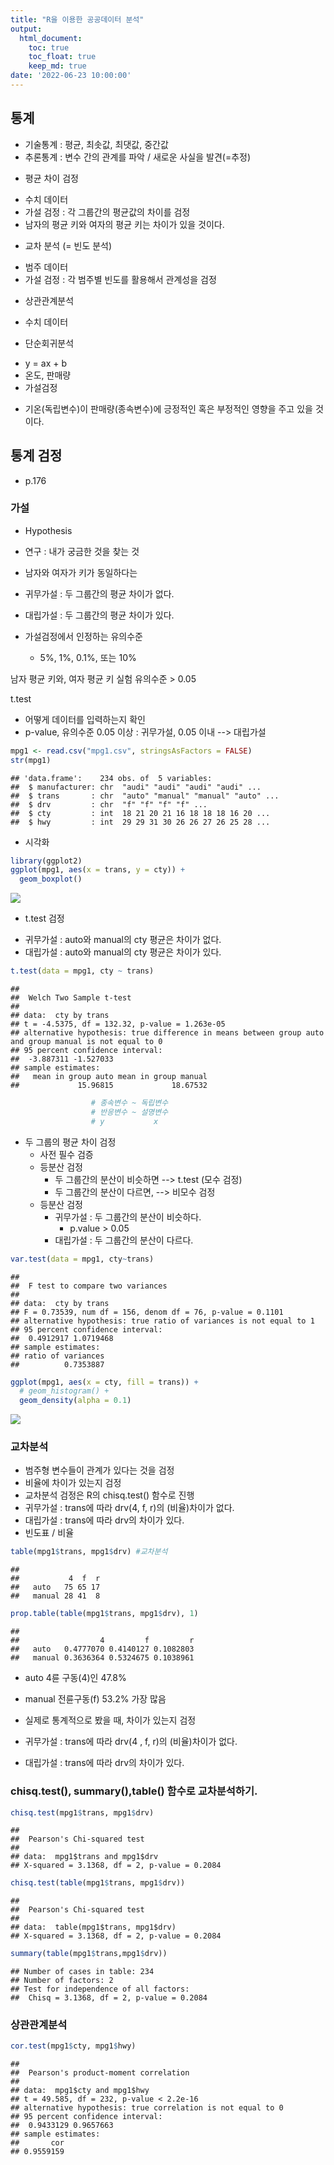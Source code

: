 ```yaml
---
title: "R을 이용한 공공데이터 분석"
output: 
  html_document:
    toc: true
    toc_float: true
    keep_md: true
date: '2022-06-23 10:00:00'
---
```




## 통계
- 기술통계 : 평균, 최솟값, 최댓값, 중간값
- 추론통계 : 변수 간의 관계를 파악 / 새로운 사실을 발견(=추정)
 + 평균 차이 검정
  - 수치 데이터
  - 가설 검정 : 각 그룹간의 평균값의 차이를 검정
  - 남자의 평균 키와 여자의 평균 키는 차이가 있을 것이다.
  
 + 교차 분석 (= 빈도 분석)
  - 범주 데이터
  - 가설 검정 : 각 범주별 빈도를 활용해서 관계성을 검정
  
 + 상관관계분석
  - 수치 데이터
  
 + 단순회귀분석
  - y = ax + b
  - 온도, 판매량
  - 가설검정
   + 기온(독립변수)이 판매량(종속변수)에 긍정적인 혹은 부정적인 영향을 주고 있을 것이다.
   
## 통계 검정
- p.176 

### 가설
- Hypothesis
- 연구 : 내가 궁금한 것을 찾는 것
- 남자와 여자가 키가 동일하다는 

- 귀무가설 : 두 그룹간의 평균 차이가 없다. 
- 대립가설 : 두 그룹간의 평균 차이가 있다. 

- 가설검정에서 인정하는 유의수준 
  + 5%, 1%, 0.1%, 또는 10% 

남자 평균 키와, 여자 평균 키 실험
유의수준 > 0.05

t.test
- 어떻게 데이터를 입력하는지 확인
- p-value, 유의수준 0.05 이상 : 귀무가설, 0.05 이내 --> 대립가설


```r
mpg1 <- read.csv("mpg1.csv", stringsAsFactors = FALSE)
str(mpg1)
```

```
## 'data.frame':	234 obs. of  5 variables:
##  $ manufacturer: chr  "audi" "audi" "audi" "audi" ...
##  $ trans       : chr  "auto" "manual" "manual" "auto" ...
##  $ drv         : chr  "f" "f" "f" "f" ...
##  $ cty         : int  18 21 20 21 16 18 18 18 16 20 ...
##  $ hwy         : int  29 29 31 30 26 26 27 26 25 28 ...
```

- 시각화 

```r
library(ggplot2)
ggplot(mpg1, aes(x = trans, y = cty)) + 
  geom_boxplot()
```

![](/images/rmd_0623/unnamed-chunk-2-1.png)<!-- -->
 - t.test 검정
  + 귀무가설 : auto와 manual의 cty 평균은 차이가 없다. 
  + 대립가설 : auto와 manual의 cty 평균은 차이가 있다. 

```r
t.test(data = mpg1, cty ~ trans)
```

```
## 
## 	Welch Two Sample t-test
## 
## data:  cty by trans
## t = -4.5375, df = 132.32, p-value = 1.263e-05
## alternative hypothesis: true difference in means between group auto and group manual is not equal to 0
## 95 percent confidence interval:
##  -3.887311 -1.527033
## sample estimates:
##   mean in group auto mean in group manual 
##             15.96815             18.67532
```

```r
                  # 종속변수 ~ 독립변수
                  # 반응변수 ~ 설명변수
                  # y           x
```
  
- 두 그룹의 평균 차이 검정
  + 사전 필수 검증
  + 등분산 검정 
    + 두 그룹간의 분산이 비슷하면 --> t.test (모수 검정)
    + 두 그룹간의 분산이 다르면, --> 비모수 검정
  + 등분산 검정
    + 귀무가설 : 두 그룹간의 분산이 비슷하다. 
      - p.value > 0.05
    + 대립가설 : 두 그룹간의 분산이 다르다. 
  

```r
var.test(data = mpg1, cty~trans)
```

```
## 
## 	F test to compare two variances
## 
## data:  cty by trans
## F = 0.73539, num df = 156, denom df = 76, p-value = 0.1101
## alternative hypothesis: true ratio of variances is not equal to 1
## 95 percent confidence interval:
##  0.4912917 1.0719468
## sample estimates:
## ratio of variances 
##          0.7353887
```


```r
ggplot(mpg1, aes(x = cty, fill = trans)) + 
  # geom_histogram() +
  geom_density(alpha = 0.1)
```

![](/images/rmd_0623/unnamed-chunk-5-1.png)<!-- -->
### 교차분석
- 범주형 변수들이 관계가 있다는 것을 검정
- 비율에 차이가 있는지 검정
- 교차분석 검정은 R의 chisq.test() 함수로 진행
- 귀무가설 : trans에 따라 drv(4, f, r)의 (비율)차이가 없다.
- 대립가설 : trans에 따라 drv의 차이가 있다.
- 빈도표 / 비율

```r
table(mpg1$trans, mpg1$drv) #교차분석
```

```
##         
##           4  f  r
##   auto   75 65 17
##   manual 28 41  8
```

```r
prop.table(table(mpg1$trans, mpg1$drv), 1)
```

```
##         
##                  4         f         r
##   auto   0.4777070 0.4140127 0.1082803
##   manual 0.3636364 0.5324675 0.1038961
```
- auto 4륜 구동(4)인 47.8%
- manual 전륜구동(f) 53.2% 가장 많음
- 실제로 통계적으로 봤을 때, 차이가 있는지 검정

- 귀무가설 : trans에 따라 drv(4 , f, r)의 (비율)차이가 없다.
- 대립가설 : trans에 따라 drv의 차이가 있다.

### chisq.test(), summary(),table() 함수로 교차분석하기.

```r
chisq.test(mpg1$trans, mpg1$drv)
```

```
## 
## 	Pearson's Chi-squared test
## 
## data:  mpg1$trans and mpg1$drv
## X-squared = 3.1368, df = 2, p-value = 0.2084
```

```r
chisq.test(table(mpg1$trans, mpg1$drv))
```

```
## 
## 	Pearson's Chi-squared test
## 
## data:  table(mpg1$trans, mpg1$drv)
## X-squared = 3.1368, df = 2, p-value = 0.2084
```

```r
summary(table(mpg1$trans,mpg1$drv))
```

```
## Number of cases in table: 234 
## Number of factors: 2 
## Test for independence of all factors:
## 	Chisq = 3.1368, df = 2, p-value = 0.2084
```
### 상관관계분석

```r
cor.test(mpg1$cty, mpg1$hwy)
```

```
## 
## 	Pearson's product-moment correlation
## 
## data:  mpg1$cty and mpg1$hwy
## t = 49.585, df = 232, p-value < 2.2e-16
## alternative hypothesis: true correlation is not equal to 0
## 95 percent confidence interval:
##  0.9433129 0.9657663
## sample estimates:
##       cor 
## 0.9559159
```
